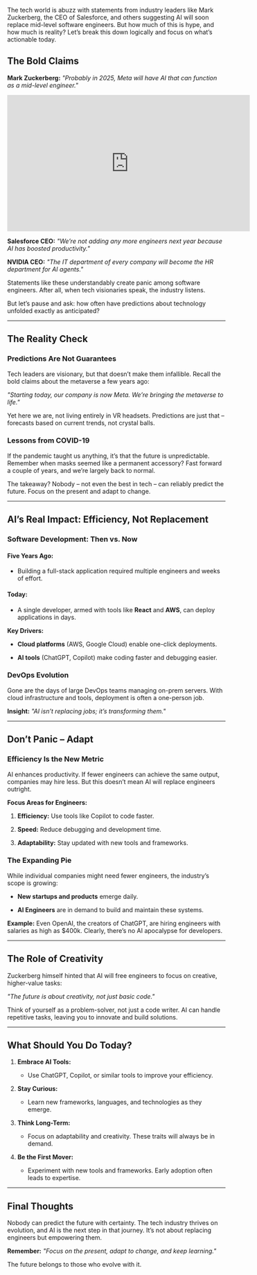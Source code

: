 The tech world is abuzz with statements from industry leaders like Mark Zuckerberg, the CEO of Salesforce, and others suggesting AI will soon replace mid-level software engineers. But how much of this is hype, and how much is reality? Let’s break this down logically and focus on what’s actionable today.

## The Bold Claims

**Mark Zuckerberg:** _"Probably in 2025, Meta will have AI that can function as a mid-level engineer."_
<iframe width="560" height="315" src="https://www.youtube.com/embed/vol1qJB2waE?si=OOPOLaK20VIprzoU" title="YouTube video player" frameborder="0" allow="accelerometer; autoplay; clipboard-write; encrypted-media; gyroscope; picture-in-picture; web-share" referrerpolicy="strict-origin-when-cross-origin" allowfullscreen></iframe>

**Salesforce CEO:** _"We’re not adding any more engineers next year because AI has boosted productivity."_

**NVIDIA CEO:** _"The IT department of every company will become the HR department for AI agents."_

Statements like these understandably create panic among software engineers. After all, when tech visionaries speak, the industry listens.

But let’s pause and ask: how often have predictions about technology unfolded exactly as anticipated?

---

## The Reality Check

### Predictions Are Not Guarantees

Tech leaders are visionary, but that doesn’t make them infallible. Recall the bold claims about the metaverse a few years ago:

_"Starting today, our company is now Meta. We’re bringing the metaverse to life."_

Yet here we are, not living entirely in VR headsets. Predictions are just that – forecasts based on current trends, not crystal balls.

### Lessons from COVID-19

If the pandemic taught us anything, it’s that the future is unpredictable. Remember when masks seemed like a permanent accessory? Fast forward a couple of years, and we’re largely back to normal.

The takeaway? Nobody – not even the best in tech – can reliably predict the future. Focus on the present and adapt to change.

---

## AI’s Real Impact: Efficiency, Not Replacement

### Software Development: Then vs. Now

#### Five Years Ago:

- Building a full-stack application required multiple engineers and weeks of effort.
    

#### Today:

- A single developer, armed with tools like **React** and **AWS**, can deploy applications in days.
    

**Key Drivers:**

- **Cloud platforms** (AWS, Google Cloud) enable one-click deployments.
    
- **AI tools** (ChatGPT, Copilot) make coding faster and debugging easier.
    

### DevOps Evolution

Gone are the days of large DevOps teams managing on-prem servers. With cloud infrastructure and tools, deployment is often a one-person job.

**Insight:** _"AI isn’t replacing jobs; it’s transforming them."_

---

## Don’t Panic – Adapt

### Efficiency Is the New Metric

AI enhances productivity. If fewer engineers can achieve the same output, companies may hire less. But this doesn’t mean AI will replace engineers outright.

**Focus Areas for Engineers:**

1. **Efficiency:** Use tools like Copilot to code faster.
    
2. **Speed:** Reduce debugging and development time.
    
3. **Adaptability:** Stay updated with new tools and frameworks.
    

### The Expanding Pie

While individual companies might need fewer engineers, the industry’s scope is growing:

- **New startups and products** emerge daily.
    
- **AI Engineers** are in demand to build and maintain these systems.
    

**Example:** Even OpenAI, the creators of ChatGPT, are hiring engineers with salaries as high as $400k. Clearly, there’s no AI apocalypse for developers.

---

## The Role of Creativity

Zuckerberg himself hinted that AI will free engineers to focus on creative, higher-value tasks:

_"The future is about creativity, not just basic code."_

Think of yourself as a problem-solver, not just a code writer. AI can handle repetitive tasks, leaving you to innovate and build solutions.

---

## What Should You Do Today?

1. **Embrace AI Tools:**
    
    - Use ChatGPT, Copilot, or similar tools to improve your efficiency.
        
2. **Stay Curious:**
    
    - Learn new frameworks, languages, and technologies as they emerge.
        
3. **Think Long-Term:**
    
    - Focus on adaptability and creativity. These traits will always be in demand.
        
4. **Be the First Mover:**
    
    - Experiment with new tools and frameworks. Early adoption often leads to expertise.
        

---

## Final Thoughts

Nobody can predict the future with certainty. The tech industry thrives on evolution, and AI is the next step in that journey. It’s not about replacing engineers but empowering them.

**Remember:** _"Focus on the present, adapt to change, and keep learning."_

The future belongs to those who evolve with it.
